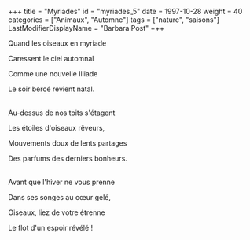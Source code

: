 +++
title = "Myriades"
id = "myriades_5"
date = 1997-10-28
weight = 40
categories = ["Animaux", "Automne"]
tags = ["nature", "saisons"]
LastModifierDisplayName = "Barbara Post"
+++

Quand les oiseaux en myriade

Caressent le ciel automnal

Comme une nouvelle Illiade

Le soir bercé revient natal.

 \
Au-dessus de nos toits s'étagent

Les étoiles d'oiseaux rêveurs,

Mouvements doux de lents partages

Des parfums des derniers bonheurs.

 \
Avant que l'hiver ne vous prenne

Dans ses songes au cœur gelé,

Oiseaux, liez de votre étrenne

Le flot d'un espoir révélé !
